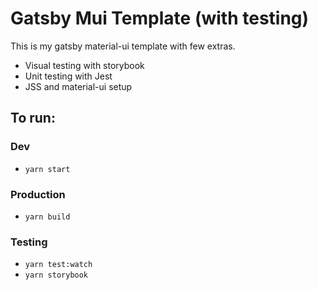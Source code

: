 # Gatsby Mui Template (with testing)

This is my gatsby material-ui template with few extras.

- Visual testing with storybook
- Unit testing with Jest
- JSS and material-ui setup

## To run:

### Dev

- `yarn start`

### Production

- `yarn build`

### Testing

- `yarn test:watch`
- `yarn storybook`

